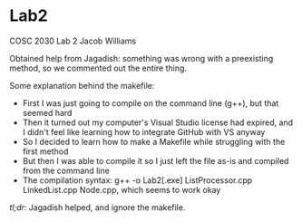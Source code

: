 # Lab2
COSC 2030 Lab 2
Jacob Williams

Obtained help from Jagadish: something was wrong with a preexisting method, so we commented out the entire thing.

Some explanation behind the makefile:
- First I was just going to compile on the command line (g++), but that seemed hard
- Then it turned out my computer's Visual Studio license had expired, and I didn't feel like learning how to integrate GitHub with VS anyway
- So I decided to learn how to make a Makefile while struggling with the first method
- But then I was able to compile it so I just left the file as-is and compiled from the command line
- The compilation syntax: g++ -o Lab2[.exe] ListProcessor.cpp LinkedList.cpp Node.cpp, which seems to work okay

*tl;dr*: Jagadish helped, and ignore the makefile.
